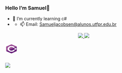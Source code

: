 ### Hello I’m Samuel👋
- 🌱 I’m currently learning c#
- - 📫 Email: Samueljacobsen@alunos.utfpr.edu.br

<div align="center">
  <a href="https://github.com/SamuelJacobsen">
  <img height="180em" src="https://github-readme-stats.vercel.app/api?username=SamuelJacobsen&show_icons=true&theme=dracula&include_all_commits=true&count_private=true"/>
  <img height="180em" src="https://github-readme-stats.vercel.app/api/top-langs/?username=SamuelJacobsen&layout=compact&langs_count=7&theme=dracula"/>
</div>
<div style="display: inline_block"><br>

  <img align="center" alt="Samuel-Csharp" height="30" width="40" src="https://raw.githubusercontent.com/devicons/devicon/master/icons/csharp/csharp-original.svg">

</div>
  
  ##
 
<div> 

  <a href="https://www.linkedin.com/in/samuel-jacobsen-7a397a203/" target="_blank"><img src="https://img.shields.io/badge/-LinkedIn-%230077B5?style=for-the-badge&logo=linkedin&logoColor=white" target="_blank"></a> 

 

</div>










